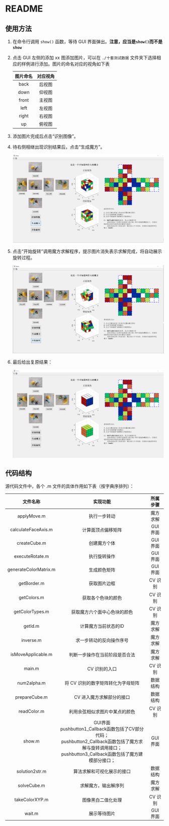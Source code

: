 # README

## 使用方法

1. 在命令行调用 `show()` 函数，等待 GUI 界面弹出。**注意，应当是`show()`而不是`show`**

2. 点击 GUI 左侧的添加 xx 图添加图片，可以在 `./十套测试数据` 文件夹下选择相应的样例进行添加。图片的命名对应的视角如下表

   | 图片命名 | 对应视角 |
   | :------: | :------: |
   |   back   |  后视图  |
   |   down   |  仰视图  |
   |  front   |  主视图  |
   |   left   |  左视图  |
   |  right   |  右视图  |
   |    up    |  俯视图  |

3. 添加图片完成后点击“识别图像”。

4. 待右侧相继出现识别结果后，点击“生成魔方”。

   ![CubeSolution/1.png at main · biganabc/CubeSolution (github.com)](https://github.com/biganabc/CubeSolution/blob/main/readmeImgs/1.png)

5. 点击“开始旋转”调用魔方求解程序，提示图片消失表示求解完成，将自动展示旋转过程。

   ![CubeSolution/2.png at main · biganabc/CubeSolution (github.com)](https://github.com/biganabc/CubeSolution/blob/main/readmeImgs/2.png)

6. 最后给出复原结果：

   ![CubeSolution/3.png at main · biganabc/CubeSolution (github.com)](https://github.com/biganabc/CubeSolution/blob/main/readmeImgs/3.png)

## 代码结构

源代码文件中，各个 .m 文件的具体作用如下表（按字典序排列）：

|       文件名称        |                           实现功能                           | 所属步骤 |
| :-------------------: | :----------------------------------------------------------: | :------: |
|      applyMove.m      |                         执行一步转动                         | 魔方求解 |
|  calculateFaceAxis.m  |                      计算面顶点偏移矩阵                      | GUI 界面 |
|     createCube.m      |                         创建魔方个体                         | GUI 界面 |
|    executeRotate.m    |                         执行旋转操作                         | GUI 界面 |
| generateColorMatrix.m |                         生成颜色矩阵                         | GUI 界面 |
|      getBorder.m      |                         获取图片边框                         | CV 识别  |
|      getColors.m      |                      获取各个色块的颜色                      | CV 识别  |
|    getColorTypes.m    |                 获取魔方六个面中心色块的颜色                 | CV 识别  |
|        getId.m        |                     计算魔方当前状态的ID                     | 魔方求解 |
|       inverse.m       |                   求一步转动的反向操作序号                   | 魔方求解 |
|  isMoveApplicable.m   |                判断一步操作在当前阶段是否合法                | 魔方求解 |
|        main.m         |                        CV 识别的入口                         | CV 识别  |
|      num2alpha.m      |              将 CV 识别的数字矩阵转化为字母矩阵              | 数据结构 |
|     prepareCube.m     |                  CV 进入魔方求解部分的接口                   | 数据结构 |
|      readColor.m      |                利用余弦相似求图片中某点的颜色                | CV 识别  |
|        show.m         | GUI界面<br/>	pushbutton1_Callback函数包括了CV部分代码；<br/>	pushbutton2_Callback函数包括了魔方求解与旋转调用接口；<br/>	pushbutton3_Callback函数包括了魔方建模部分接口； | GUI 界面 |
|    solution2str.m     |                  算法求解和可视化展示的接口                  | 数据结构 |
|      solveCube.m      |                     求解魔方，输出解序列                     | 魔方求解 |
|    takeColorXYP.m     |                      图像黑白二值化处理                      | CV 识别  |
|        wait.m         |                         展示等待图片                         | GUI 界面 |


